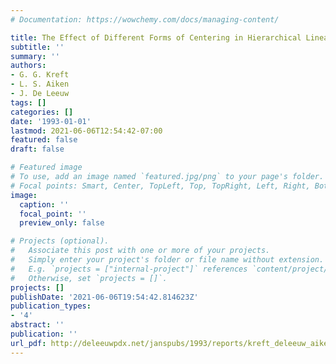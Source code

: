 ```yaml
---
# Documentation: https://wowchemy.com/docs/managing-content/

title: The Effect of Different Forms of Centering in Hierarchical Linear Models
subtitle: ''
summary: ''
authors:
- G. G. Kreft
- L. S. Aiken
- J. De Leeuw
tags: []
categories: []
date: '1993-01-01'
lastmod: 2021-06-06T12:54:42-07:00
featured: false
draft: false

# Featured image
# To use, add an image named `featured.jpg/png` to your page's folder.
# Focal points: Smart, Center, TopLeft, Top, TopRight, Left, Right, BottomLeft, Bottom, BottomRight.
image:
  caption: ''
  focal_point: ''
  preview_only: false

# Projects (optional).
#   Associate this post with one or more of your projects.
#   Simply enter your project's folder or file name without extension.
#   E.g. `projects = ["internal-project"]` references `content/project/deep-learning/index.md`.
#   Otherwise, set `projects = []`.
projects: []
publishDate: '2021-06-06T19:54:42.814623Z'
publication_types:
- '4'
abstract: ''
publication: ''
url_pdf: http://deleeuwpdx.net/janspubs/1993/reports/kreft_deleeuw_aiken_R_93.pdf
---
```

